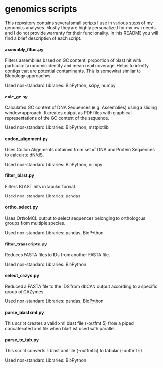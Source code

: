 genomics scripts
=========

This repository contains several small scripts I use in various steps of my genomics analyses. Mostly they are highly personalized for my own needs and I do not provide warranty for their functionality. In this README you will find a brief description of each script.


#### assembly_filter.py

Filters assemblies based on GC content, proportion of blast hit with particular taxonomic identity and mean read coverage.
Helps to identfy contigs that are potential contaminants. This is somewhat similar to Blobology approaches.

Used non-standard Libraries:
BioPython, scipy, numpy


#### calc_gc.py

Calculated GC content of DNA Sequences (e.g. Assemblies) using a sliding window approach. It creates output as PDF files with graphical representations of the GC content of the sequence.

Used non-standard Libraries:
BioPython, matplotlib

#### codon_alignment.py

Uses Codon Alignments obtained from set of DNA and Protein Sequences to calculate dN/dS.

Used non-standard Libraries:
BioPython, numpy

#### filter_blast.py

Filters BLAST hits in tabular format.

Used non-standard Libraries:
pandas

#### ortho_select.py

Uses OrthoMCL output to select sequences belonging to orthologous groups from multiple species.

Used non-standard Libraries:
pandas, BioPython

#### filter_transcripts.py

Reduces FASTA files to IDs from another FASTA file.

Used non-standard Libraries:
BioPython

#### select_cazys.py

Reduced a FASTA file to the IDS from dbCAN output according to a specific group of CAZymes

Used non-standard Libraries:
pandas, BioPython

#### parse_blastxml.py

This script creates a valid xml blast file (-outfmt 5) from a piped concatenated xml file when blast ist used with parallel.

#### parse_to_tab.py

This script converts a blast xml file (-outfmt 5) to tabular (-outfmt 6)

Used non-standard Libraries:
BioPython

